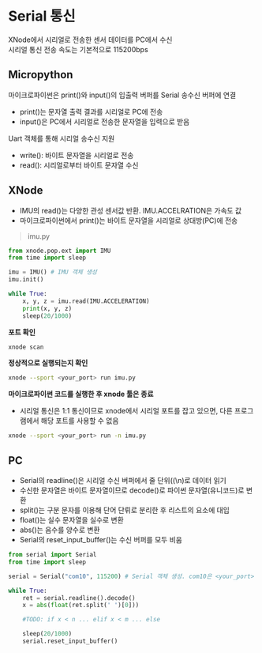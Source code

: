 # Serial 통신
XNode에서 시리얼로 전송한 센서 데이터를 PC에서 수신  
시리얼 통신 전송 속도는 기본적으로 115200bps

## Micropython
마이크로파이썬은 print()와 input()의 입출력 버퍼를 Serial 송수신 버퍼에 연결
- print()는 문자열 출력 결과를 시리얼로 PC에 전송
- input()은 PC에서 시리얼로 전송한 문자열을 입력으로 받음

Uart 객체를 통해 시리얼 송수신 지원
- write(): 바이트 문자열을 시리얼로 전송
- read(): 시리얼로부터 바이트 문자열 수신

## XNode
- IMU의 read()는 다양한 관성 센서값 반환. IMU.ACCELRATION은 가속도 값
- 마이크로파이썬에서 print()는 바이트 문자열을 시리얼로 상대방(PC)에 전송

> imu.py
```python
from xnode.pop.ext import IMU
from time import sleep

imu = IMU() # IMU 객체 생성
imu.init()

while True:
    x, y, z = imu.read(IMU.ACCELERATION)
    print(x, y, z)
    sleep(20/1000)
```

**포트 확인**
```sh
xnode scan
```

**정상적으로 실행되는지 확인**
```sh
xnode --sport <your_port> run imu.py
```

**마이크로파이썬 코드를 실행한 후 xnode 툴은 종료**
- 시리얼 통신은 1:1 통신이므로 xnode에서 시리얼 포트를 잡고 있으면, 다른 프로그램에서 해당 포트를 사용할 수 없음

```sh
xnode --sport <your_port> run -n imu.py
```

## PC
- Serial의 readline()은 시리얼 수신 버퍼에서 줄 단위((\n)로 데이터 읽기
- 수신한 문자열은 바이트 문자열이므로 decode()로 파이썬 문자열(유니코드)로 변환
- split()는 구분 문자를 이용해 단어 단뤼로 분리한 후 리스트의 요소에 대입
- float()는 실수 문자열을 실수로 변환
- abs()는 음수를 양수로 변환
- Serial의 reset_input_buffer()는 수신 버퍼를 모두 비움

```python
from serial import Serial
from time import sleep

serial = Serial("com10", 115200) # Serial 객체 생성. com10은 <your_port>

while True:
    ret = serial.readline().decode() 
    x = abs(float(ret.split(' ')[0]))

    #TODO: if x < n ... elif x < m ... else

    sleep(20/1000)
    serial.reset_input_buffer()
```
